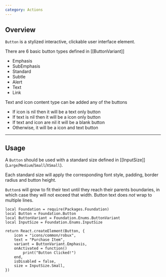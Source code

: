 ```yaml
---
category: Actions
---
```


## Overview

`Button` is a stylized interactive, clickable user interface element.

There are 6 basic button types defined in [[ButtonVariant]]

* Emphasis
* SubEmphasis
* Standard
* Subtle
* Alert
* Text
* Link

Text and icon content type can be added any of the buttons

* If icon is nil then it will be a text only button
* If text is nil then it will be a icon only button
* If text and icon are nil it will be a blank button
* Otherwise, it will be a icon and text button

---

## Usage

A `Button` should be used with a standard size defined in [[InputSize]] (`Large`/`Medium`/`Small`/`XSmall`).

Each standard size will apply the corresponding font style, padding, border radius and button height.

`Button`s will grow to fit their text until they reach their parents boundaries, in which case they will not exceed that width. Button text does *not* wrap to multiple lines.

```luau
local Foundation = require(Packages.Foundation)
local Button = Foundation.Button
local ButtonVariant = Foundation.Enums.ButtonVariant
local InputSize = Foundation.Enums.InputSize

return React.createElement(Button, {
	icon = "icons/common/robux",
	text = "Purchase Item",
	variant = ButtonVariant.Emphasis,
	onActivated = function()
		print("Button Clicked!")
	end,
	isDisabled = false,
	size = InputSize.Small,
})
```
